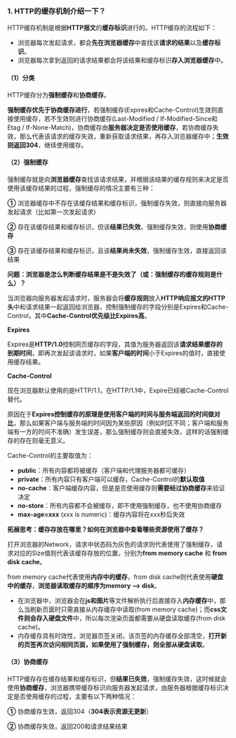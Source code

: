 ### 1. HTTP的缓存机制介绍一下？
HTTP缓存机制是根据**HTTP报文**的**缓存标识**进行的。HTTP缓存的流程如下：

- 浏览器每次发起请求，都会**先在浏览器缓存**中查找该**请求的结果**以及**缓存标识**。
- 浏览器每次拿到返回的请求结果都会将该结果和缓存标识**存入浏览器缓存**中。

#### （1）分类
HTTP缓存分为**强制缓存**和**协商缓存**。

**强制缓存优先于协商缓存进行**，若强制缓存(Expires和Cache-Control)生效则直接使用缓存，若不生效则进行协商缓存(Last-Modified / If-Modified-Since和Etag / If-None-Match)，协商缓存由**服务器决定是否使用缓存**，若协商缓存失效，那么代表该请求的缓存失效，重新获取请求结果，再存入浏览器缓存中；**生效则返回304**，继续使用缓存。

#### （2）强制缓存
强制缓存就是向**浏览器缓存**查找该请求结果，并根据该结果的缓存规则来决定是否使用该缓存结果的过程，强制缓存的情况主要有三种：

**①** 浏览器缓存中不存在该缓存结果和缓存标识，强制缓存失效，则直接向服务器发起请求（比如第一次发起请求）

**②** 存在该缓存结果和缓存标识，但该**结果已失效**，强制缓存失效，则使用**协商缓存**

**③** 存在该缓存结果和缓存标识，且该**结果尚未失效**，强制缓存生效，直接返回该结果

**问题：浏览器是怎么判断缓存结果是不是失效了（或：强制缓存的缓存规则是什么）？**

当浏览器向服务器发起请求时，服务器会将**缓存规则**放入**HTTP响应报文的HTTP头**中和请求结果一起返回给浏览器，控制强制缓存的字段分别是Expires和Cache-Control，其中**Cache-Control优先级比Expires高**。

**Expires**

Expires是**HTTP/1.0**控制网页缓存的字段，其值为服务器返回该**请求结果缓存的到期时间**，即再次发起该请求时，如果**客户端的时间**小于Expires的值时，直接使用缓存结果。

**Cache-Control**

现在浏览器默认使用的是HTTP/1.1，在HTTP/1.1中，Expire已经被Cache-Control替代。

原因在于**Expires控制缓存的原理是使用客户端的时间与服务端返回的时间做对比**，那么如果客户端与服务端的时间因为某些原因（例如时区不同；客户端和服务端有一方的时间不准确）发生误差，那么强制缓存则会直接失效，这样的话强制缓存的存在则毫无意义。

Cache-Control的主要取值为：

- **public**：所有内容都将被缓存（客户端和代理服务器都可缓存）
- **private**：所有内容只有客户端可以缓存，Cache-Control的**默认取值**
- **no-cache**：客户端缓存内容，但是是否使用缓存则**需要经过协商缓存**来验证决定
- **no-store**：所有内容都不会被缓存，即不使用强制缓存，也不使用协商缓存
- **max-age=xxx** (xxx is numeric)：缓存内容将在xxx秒后失效

**拓展思考：缓存存放在哪里？如何在浏览器中查看哪些资源使用了缓存？**

打开浏览器的Network，请求中状态码为灰色的请求则代表使用了强制缓存，请求对应的Size值则代表该缓存存放的位置，分别为**from memory cache** 和 **from disk cache**。

from memory cache代表使用**内存中的缓存**，from disk cache则代表使用**硬盘中的缓存**，**浏览器读取缓存的顺序为memory –> disk**。

- 在浏览器中，浏览器会在**js和图片**等文件解析执行后直接存入**内存缓存**中，那么当刷新页面时只需直接从内存缓存中读取(from memory cache)；而**css文件则会存入硬盘文件**中，所以每次渲染页面都需要从硬盘读取缓存(from disk cache)。
- 内存缓存具有时效性，浏览器页签关闭，该页签的内存缓存全部清空，**打开新的页签再次访问相同页面，如果使用了强制缓存，则全部从硬盘读取**。

#### （3）协商缓存
HTTP缓存存在缓存结果和缓存标识，但**结果已失效**，强制缓存失效，这时候就会使用**协商缓存**，浏览器携带缓存标识向服务器发起请求，由服务器根据缓存标识决定是否使用缓存的过程，主要有以下两种情况：

**①** 协商缓存生效，返回304（**304表示资源无更新**）

**②** 协商缓存失效，返回200和请求结果结果


